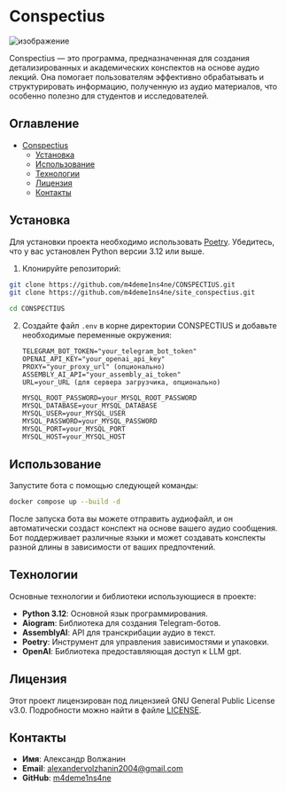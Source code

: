 # Conspectius

![изображение](https://github.com/user-attachments/assets/c6cb0aee-0ad8-49ef-bccb-3fe4270065e5)

Conspectius — это программа, предназначенная для создания детализированных и академических конспектов на основе аудио лекций. Она помогает пользователям эффективно обрабатывать и структурировать информацию, полученную из аудио материалов, что особенно полезно для студентов и исследователей.


## Оглавление

- [Conspectius](#conspectius)
  - [Установка](#установка)
  - [Использование](#использование)
  - [Технологии](#технологии)
  - [Лицензия](#лицензия)
  - [Контакты](#контакты)

## Установка

Для установки проекта необходимо использовать [Poetry](https://python-poetry.org/). Убедитесь, что у вас установлен Python версии 3.12 или выше.

1. Клонируйте репозиторий:

  ```bash
  git clone https://github.com/m4deme1ns4ne/CONSPECTIUS.git
  git clone https://github.com/m4deme1ns4ne/site_conspectius.git

  cd CONSPECTIUS
  ```

2. Создайте файл `.env` в корне директории CONSPECTIUS и добавьте необходимые переменные окружения:

   ```
   TELEGRAM_BOT_TOKEN="your_telegram_bot_token"
   OPENAI_API_KEY="your_openai_api_key"
   PROXY="your_proxy_url" (опционально)
   ASSEMBLY_AI_API="your_assembly_ai_token"
   URL=your_URL (для сервера загрузчика, опционально)

   MYSQL_ROOT_PASSWORD=your_MYSQL_ROOT_PASSWORD
   MYSQL_DATABASE=your_MYSQL_DATABASE
   MYSQL_USER=your_MYSQL_USER
   MYSQL_PASSWORD=your_MYSQL_PASSWORD
   MYSQL_PORT=your_MYSQL_PORT
   MYSQL_HOST=your_MYSQL_HOST
   ```

## Использование

Запустите бота с помощью следующей команды:

```bash
docker compose up --build -d
```

После запуска бота вы можете отправить аудиофайл, и он автоматически создаст конспект на основе вашего аудио сообщения. Бот поддерживает различные языки и может создавать конспекты разной длины в зависимости от ваших предпочтений.

## Технологии

Основные технологии и библиотеки использующиеся в проекте:

- **Python 3.12**: Основной язык программирования.
- **Aiogram**: Библиотека для создания Telegram-ботов.
- **AssemblyAI**: API для транскрибации аудио в текст.
- **Poetry**: Инструмент для управления зависимостями и упаковки.
- **OpenAI**: Библиотека предоставляющая доступ к LLM gpt.

## Лицензия

Этот проект лицензирован под лицензией GNU General Public License v3.0. Подробности можно найти в файле [LICENSE](LICENSE).

## Контакты
- **Имя**: Александр Волжанин
- **Email**: alexandervolzhanin2004@gmail.com
- **GitHub**: [m4deme1ns4ne](https://github.com/m4deme1ns4ne)
